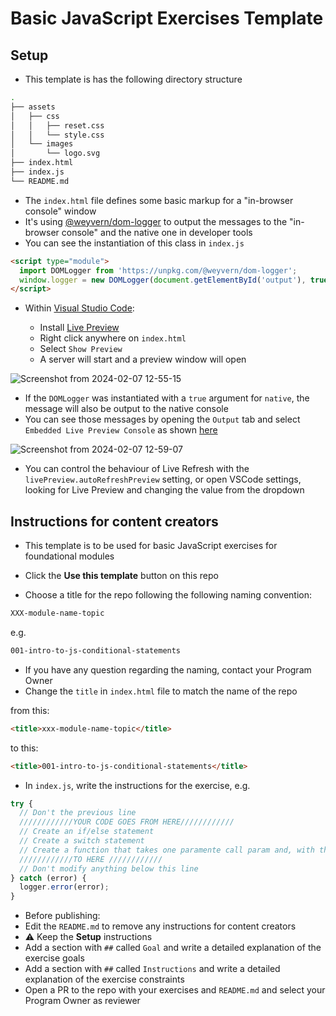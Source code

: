 # Basic JavaScript Exercises Template

## Setup

- This template is has the following directory structure

```bash
.
├── assets
│   ├── css
│   │   ├── reset.css
│   │   └── style.css
│   └── images
│       └── logo.svg
├── index.html
├── index.js
└── README.md
```

- The `index.html` file defines some basic markup for a "in-browser console" window
- It's using [@weyvern/dom-logger](https://www.npmjs.com/package/@weyvern/dom-logger) to output the messages to the "in-browser console" and the native one in developer tools
- You can see the instantiation of this class in `index.js`

```html
<script type="module">
  import DOMLogger from 'https://unpkg.com/@weyvern/dom-logger';
  window.logger = new DOMLogger(document.getElementById('output'), true);
</script>
```

- Within [Visual Studio Code](https://code.visualstudio.com/):

  - Install [Live Preview](https://marketplace.visualstudio.com/items?itemName=ms-vscode.live-server)
  - Right click anywhere on `index.html`
  - Select `Show Preview`
  - A server will start and a preview window will open
    
![Screenshot from 2024-02-07 12-55-15](https://github.com/WebDev-WBSCodingSchool/template-basic-javascript/assets/19370560/a597bb0e-db7f-4156-b417-d7e0dd115737)

  - If the `DOMLogger` was instantiated with a `true` argument for `native`, the message will also be output to the native console
  - You can see those messages by opening the `Output` tab and select `Embedded Live Preview Console` as shown [here](https://marketplace.visualstudio.com/items?itemName=ms-vscode.live-server#console-output-channel-for-embedded-preview)

![Screenshot from 2024-02-07 12-59-07](https://github.com/WebDev-WBSCodingSchool/template-basic-javascript/assets/19370560/0f77046b-dd50-46c6-9595-0331bc811177)
  
  - You can control the behaviour of Live Refresh with the `livePreview.autoRefreshPreview` setting, or open VSCode settings, looking for Live Preview and changing the value from the dropdown

## Instructions for content creators

- This template is to be used for basic JavaScript exercises for foundational modules
- Click the **Use this template** button on this repo

- Choose a title for the repo following the following naming convention:

```bash
XXX-module-name-topic
```

e.g.

```bash
001-intro-to-js-conditional-statements
```

- If you have any question regarding the naming, contact your Program Owner
- Change the `title` in `index.html` file to match the name of the repo

from this:

```html
<title>xxx-module-name-topic</title>
```

to this:

```html
<title>001-intro-to-js-conditional-statements</title>
```

- In `index.js`, write the instructions for the exercise, e.g.

```js
try {
  // Don't the previous line
  ////////////YOUR CODE GOES FROM HERE////////////
  // Create an if/else statement
  // Create a switch statement
  // Create a function that takes one paramente call param and, with the help of switch statemnt, returns this, this or that
  ////////////TO HERE ////////////
  // Don't modify anything below this line
} catch (error) {
  logger.error(error);
}
```

- Before publishing:
- Edit the `README.md` to remove any instructions for content creators
- :warning: Keep the **Setup** instructions
- Add a section with `##` called `Goal` and write a detailed explanation of the exercise goals
- Add a section with `##` called `Instructions` and write a detailed explanation of the exercise constraints
- Open a PR to the repo with your exercises and `README.md` and select your Program Owner as reviewer
